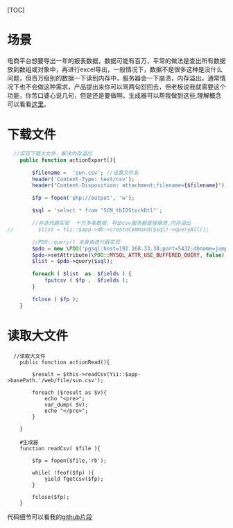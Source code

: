 [TOC]

# 场景
电商平台想要导出一年的报表数据，数据可能有百万，平常的做法是查出所有数据放到数组或对象中，再进行excel导出，一般情况下，数据不是很多这种是没什么问题，但百万级别的数据一下读到内存中，服务器会一下崩溃，内存溢出。通常情况下也不会做这种需求，产品提出来你可以骂两句怼回去，但老板说我就需要这个功能，你苦口婆心说几句，但是还是要做啊。生成器可以帮我做到这些,理解概念可以看看[这里](https://www.cnblogs.com/followyou/p/9291292.html)。

# 下载文件
```php
  //实现下载大文件，解决内存溢出
    public function actionExport(){

        $filename =  'sun.csv'; //设置文件名
        header('Content-Type: text/csv');
        header("Content-Disposition: attachment;filename={$filename}");

        $fp = fopen('php://output', 'w');

        $sql = 'select * from "SCM_tbIOStockDtl"';

        //非迭代器实现  十万多条数据，导出csv服务器直接崩溃,内存溢出
//        $list = Yii::$app->db->createCommand($sql)->queryAll();

        //PDO::query() 本身由迭代器实现
        $pdo = new \PDO('pgsql:host=192.168.33.30;port=5432;dbname=jump', 'postgres', '123456');
        $pdo->setAttribute(\PDO::MYSQL_ATTR_USE_BUFFERED_QUERY, false);
        $list = $pdo->query($sql);

        foreach ( $list  as  $fields ) {
            fputcsv ( $fp ,  $fields );
        }

        fclose ( $fp );
    }
```

# 读取大文件
```
  //读取大文件
    public function actionRead(){

        $result = $this->readCsv(Yii::$app->basePath.'/web/file/sun.csv');

        foreach ($result as $v){
            echo "<pre>";
            var_dump( $v);
            echo "</pre>";
        }

    }

    #生成器
    function readCsv( $file ){

        $fp = fopen($file,'rb');

        while( !feof($fp) ){
            yield fgetcsv($fp);
        }

        fclose($fp);
    }
```

代码细节可以看我的[github片段](https://github.com/WalkingSun/Jump/blob/master/controllers/SiteController.php)